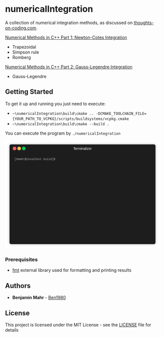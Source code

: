 # numericalIntegration

A collection of numerical integration methods, as discussed on [thoughts-on-coding.com](https://thoughts-on-coding.com).

[Numerical Methods in C++ Part 1: Newton-Cotes Integration](https://thoughts-on-coding.com/2019/04/17/numerical-methods-in-c-part-1-newton-cotes-integration)
- Trapezoidal
- Simpson rule
- Romberg

[Numerical Methods in C++ Part 2: Gauss-Legendre Integration](https://thoughts-on-coding.com/2019/04/25/numerical-methods-in-c-part-2-gauss-legendre-integration)
- Gauss-Legendre

## Getting Started

To get it up and running you just need to execute:
- `~\numericalIntegration\build\cmake .. -DCMAKE_TOOLCHAIN_FILE={YOUR_PATH_TO_VCPKG}/scripts/buildsystems/vcpkg.cmake`
- `~\numericalIntegration\build\cmake --build .`

You can execute the program by `./numericalIntegration`

![Screen capture of programm execution](numericalIntegration.gif)

### Prerequisites

- [fmt](http://fmtlib.net/latest/index.html) external library used for formatting and printing results

## Authors

* **Benjamin Mahr** - [Ben1980](https://github.com/Ben1980)

## License

This project is licensed under the MIT License - see the [LICENSE](LICENSE) file for details
